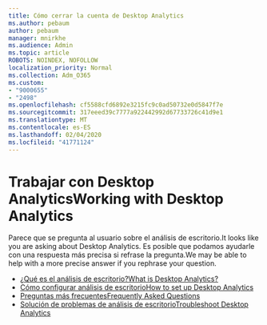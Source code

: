 ```yaml
---
title: Cómo cerrar la cuenta de Desktop Analytics
ms.author: pebaum
author: pebaum
manager: mnirkhe
ms.audience: Admin
ms.topic: article
ROBOTS: NOINDEX, NOFOLLOW
localization_priority: Normal
ms.collection: Adm_O365
ms.custom:
- "9000655"
- "2498"
ms.openlocfilehash: cf5588cfd6892e3215fc9c0ad50732e0d5847f7e
ms.sourcegitcommit: 317eeed39c7777a922442992d67733726c41d9e1
ms.translationtype: MT
ms.contentlocale: es-ES
ms.lasthandoff: 02/04/2020
ms.locfileid: "41771124"
---
```

# <a name="working-with-desktop-analytics"></a><span data-ttu-id="5d63b-102">Trabajar con Desktop Analytics</span><span class="sxs-lookup"><span data-stu-id="5d63b-102">Working with Desktop Analytics</span></span>

<span data-ttu-id="5d63b-103">Parece que se pregunta al usuario sobre el análisis de escritorio.</span><span class="sxs-lookup"><span data-stu-id="5d63b-103">It looks like you are asking about Desktop Analytics.</span></span> <span data-ttu-id="5d63b-104">Es posible que podamos ayudarle con una respuesta más precisa si refrase la pregunta.</span><span class="sxs-lookup"><span data-stu-id="5d63b-104">We may be able to help with a more precise answer if you rephrase your question.</span></span>

- [<span data-ttu-id="5d63b-105">¿Qué es el análisis de escritorio?</span><span class="sxs-lookup"><span data-stu-id="5d63b-105">What is Desktop Analytics?</span></span>](https://docs.microsoft.com/configmgr/desktop-analytics/overview)
- [<span data-ttu-id="5d63b-106">Cómo configurar análisis de escritorio</span><span class="sxs-lookup"><span data-stu-id="5d63b-106">How to set up Desktop Analytics</span></span>](https://docs.microsoft.com/configmgr/desktop-analytics/set-up)
- [<span data-ttu-id="5d63b-107">Preguntas más frecuentes</span><span class="sxs-lookup"><span data-stu-id="5d63b-107">Frequently Asked Questions</span></span>](https://docs.microsoft.com/configmgr/desktop-analytics/faq)
- [<span data-ttu-id="5d63b-108">Solución de problemas de análisis de escritorio</span><span class="sxs-lookup"><span data-stu-id="5d63b-108">Troubleshoot Desktop Analytics</span></span>](https://docs.microsoft.com/configmgr/desktop-analytics/troubleshooting)